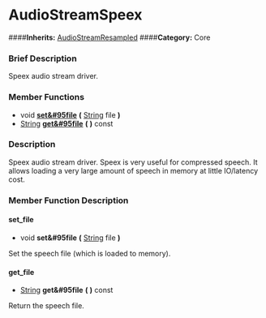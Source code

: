 #  AudioStreamSpeex  
####**Inherits:** [AudioStreamResampled](class_audiostreamresampled)
####**Category:** Core

###  Brief Description  
Speex audio stream driver.

###  Member Functions 
  * void  **[set&#95file](#set_file)**  **(** [String](class_string) file  **)**
  * [String](class_string)  **[get&#95file](#get_file)**  **(** **)** const

###  Description  
Speex audio stream driver. Speex is very useful for compressed speech. It allows loading a very large amount of speech in memory at little IO/latency cost.

###  Member Function Description  

#### <a name="set_file">set_file</a>
  * void  **set&#95file**  **(** [String](class_string) file  **)**

Set the speech file (which is loaded to memory).

#### <a name="get_file">get_file</a>
  * [String](class_string)  **get&#95file**  **(** **)** const

Return the speech file.

